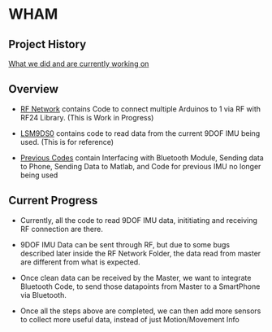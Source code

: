 # WHAM

## Project History
[What we did and are currently working on](https://github.com/qhdo1010/WHAM/tree/master/Previous%20Codes)


## Overview 
* [RF Network](https://github.com/qhdo1010/WHAM/tree/master/RF_Network) contains Code to connect multiple Arduinos to 1 via RF with RF24 Library. (This is Work in Progress)

* [LSM9DS0](https://github.com/qhdo1010/WHAM/tree/master/LSM9DS0) contains code to read data from the current 9DOF IMU being used. (This is for reference)

* [Previous Codes](https://github.com/qhdo1010/WHAM/tree/master/Previous%20Codes) contain Interfacing with Bluetooth Module, Sending data to Phone, Sending Data to Matlab, and Code for previous IMU no longer being used 

## Current Progress

* Currently, all the code to read 9DOF IMU data, inititiating and receiving RF connection are there.

* 9DOF IMU Data can be sent through RF, but due to some bugs described later inside the RF Network Folder, the data read from master are different from what is expected.

* Once clean data can be received by the Master, we want to integrate Bluetooth Code, to send those datapoints from Master to a SmartPhone via Bluetooth.

* Once all the steps above are completed, we can then add more sensors to collect more useful data, instead of just Motion/Movement Info

